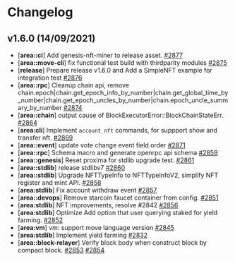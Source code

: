 # Changelog

## v1.6.0 (14/09/2021)
- [**area::ci**] Add genesis-nft-miner to release asset. [#2877](https://github.com/starcoinorg/starcoin/pull/2877)
- [**area::move-cli**] fix functional test build with thirdparity modules [#2875](https://github.com/starcoinorg/starcoin/pull/2875)
- [**release**] Prepare release v1.6.0 and Add a SimpleNFT example for integration test [#2876](https://github.com/starcoinorg/starcoin/pull/2876)
- [**area::rpc**] Cleanup chain api, remove chain.epoch|chain.get_epoch_info_by_number|chain.get_global_time_by_number|chain.get_epoch_uncles_by_number|chain.epoch_uncle_summary_by_number [#2874](https://github.com/starcoinorg/starcoin/pull/2874)
- [**area::chain**] output cause of BlockExecutorError::BlockChainStateErr. [#2864](https://github.com/starcoinorg/starcoin/pull/2864)
- [**area:cli**] Implement `account nft` commands, for suppport show and transfer nft. [#2869](https://github.com/starcoinorg/starcoin/pull/2869)
- [**area::event**] update vote change event field order [#2871](https://github.com/starcoinorg/starcoin/pull/2871)
- [**area::rpc**] Schema macro and generate openrpc api schema [#2859](https://github.com/starcoinorg/starcoin/pull/2859)
- [**area::genesis**] Reset proxima for stdlib upgrade test. [#2861](https://github.com/starcoinorg/starcoin/pull/2861)
- [**area::stdlib**] release stdlibv7 [#2860](https://github.com/starcoinorg/starcoin/pull/2860)
- [**area::stdlib**] Upgrade NFTTypeInfo to NFTTypeInfoV2, simplify NFT register and mint API. [#2858](https://github.com/starcoinorg/starcoin/pull/2858)
- [**area:stdlib**] Fix account withdraw event [#2857](https://github.com/starcoinorg/starcoin/pull/2857)
- [**area::devops**] Remove starcoin faucet container from config. [#2851](https://github.com/starcoinorg/starcoin/pull/2851)
- [**area:stdlib**] NFT improvements, resolve #2842  [#2856](https://github.com/starcoinorg/starcoin/pull/2856)
- [**area:stdlib**] Optimize Add option that user querying staked for yield farming. [#2852](https://github.com/starcoinorg/starcoin/pull/2852)
- [**area:vm**]  vm: support move language version [#2845](https://github.com/starcoinorg/starcoin/pull/2845) 
- [**area:stdlib**] Implement yield farming [#2832](https://github.com/starcoinorg/starcoin/pull/2832) 
- [**area::block-relayer**] Verify block body when construct block by compact block. [#2853](https://github.com/starcoinorg/starcoin/pull/2853) [#2854](https://github.com/starcoinorg/starcoin/pull/2854) 
